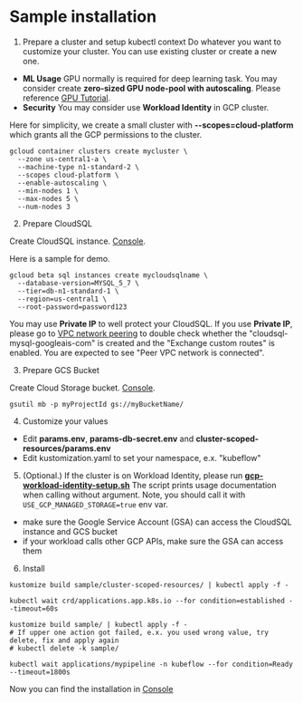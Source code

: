 # Sample installation

1. Prepare a cluster and setup kubectl context
Do whatever you want to customize your cluster. You can use existing cluster
or create a new one.
- **ML Usage** GPU normally is required for deep learning task.
You may consider create **zero-sized GPU node-pool with autoscaling**.
Please reference [GPU Tutorial](/samples/tutorials/gpu/).
- **Security** You may consider use **Workload Identity** in GCP cluster.

Here for simplicity, we create a small cluster with **--scopes=cloud-platform**
which grants all the GCP permissions to the cluster.

```
gcloud container clusters create mycluster \
  --zone us-central1-a \
  --machine-type n1-standard-2 \
  --scopes cloud-platform \
  --enable-autoscaling \
  --min-nodes 1 \
  --max-nodes 5 \
  --num-nodes 3
```

2. Prepare CloudSQL

Create CloudSQL instance. [Console](https://console.cloud.google.com/sql/instances).

Here is a sample for demo.

```
gcloud beta sql instances create mycloudsqlname \
  --database-version=MYSQL_5_7 \
  --tier=db-n1-standard-1 \
  --region=us-central1 \
  --root-password=password123
```

You may use **Private IP** to well protect your CloudSQL.
If you use **Private IP**, please go to [VPC network peering](https://console.cloud.google.com/networking/peering/list)
to double check whether the "cloudsql-mysql-googleais-com" is created and the "Exchange custom routes" is enabled. You
are expected to see "Peer VPC network is connected".

3. Prepare GCS Bucket

Create Cloud Storage bucket. [Console](https://console.cloud.google.com/storage).

```
gsutil mb -p myProjectId gs://myBucketName/
```

4. Customize your values
- Edit **params.env**, **params-db-secret.env** and **cluster-scoped-resources/params.env**
- Edit kustomization.yaml to set your namespace, e.x. "kubeflow"

5. (Optional.) If the cluster is on Workload Identity, please run **[gcp-workload-identity-setup.sh](../gcp-workload-identity-setup.sh)**
  The script prints usage documentation when calling without argument. Note, you should
  call it with `USE_GCP_MANAGED_STORAGE=true` env var.

  - make sure the Google Service Account (GSA) can access the CloudSQL instance and GCS bucket
  - if your workload calls other GCP APIs, make sure the GSA can access them

6. Install

```
kustomize build sample/cluster-scoped-resources/ | kubectl apply -f -

kubectl wait crd/applications.app.k8s.io --for condition=established --timeout=60s

kustomize build sample/ | kubectl apply -f -
# If upper one action got failed, e.x. you used wrong value, try delete, fix and apply again
# kubectl delete -k sample/

kubectl wait applications/mypipeline -n kubeflow --for condition=Ready --timeout=1800s
```

Now you can find the installation in [Console](http://console.cloud.google.com/ai-platform/pipelines)
